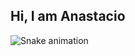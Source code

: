 
## Hi, I am Anastacio

 ![Snake animation](https://github.com/anastar99/anastar99/blob/output/github-contribution-grid-snake.svg)
 
